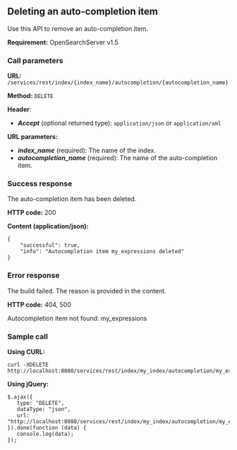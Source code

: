 ## Deleting an auto-completion item

Use this API to remove an auto-completion item.

**Requirement:** OpenSearchServer v1.5

### Call parameters

**URL:** ```/services/rest/index/{index_name}/autocompletion/{autocompletion_name}```

**Method:** ```DELETE```

**Header**:
- _**Accept**_ (optional returned type): ```application/json``` or ```application/xml```

**URL parameters:**
- _**index_name**_ (required): The name of the index.
- _**autocompletion_name**_ (required): The name of the auto-completion item.

### Success response
The auto-completion item has been deleted.

**HTTP code:**
200

**Content (application/json):**

    {
        "successful": true,
        "info": "Autocompletion item my_expressions deleted"
    }
    

### Error response

The build failed. The reason is provided in the content.

**HTTP code:**
404, 500

    
Autocompletion item not found: my_expressions
    

### Sample call

**Using CURL:**

    curl -XDELETE http://localhost:8080/services/rest/index/my_index/autocompletion/my_expressions
    

**Using jQuery:**

    $.ajax({ 
       type: "DELETE",
       dataType: "json",
       url: "http://localhost:8080/services/rest/index/my_index/autocompletion/my_expressions"
    }).done(function (data) {
       console.log(data);
    });
    
